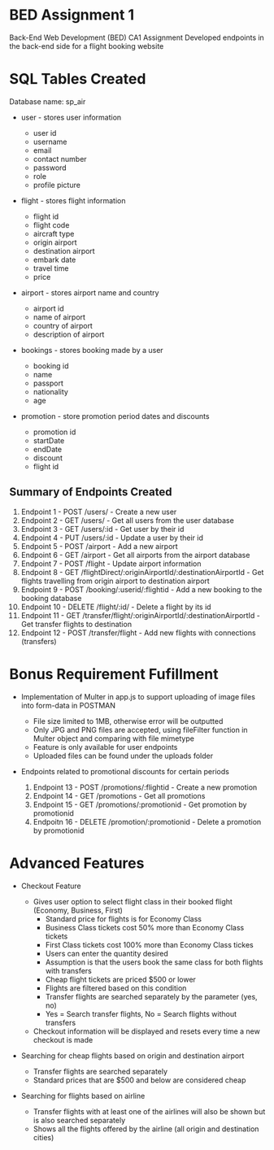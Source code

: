 # BED Assignment 1
Back-End Web Development (BED) CA1 Assignment
Developed endpoints in the back-end side for a flight booking website

# SQL Tables Created
Database name: sp_air
- user - stores user information
    - user id
    - username
    - email
    - contact number
    - password
    - role
    - profile picture

- flight - stores flight information
    - flight id 
    - flight code
    - aircraft type
    - origin airport
    - destination airport
    - embark date
    - travel time
    - price
 
- airport - stores airport name and country
    - airport id
    - name of airport
    - country of airport
    - description of airport

- bookings - stores booking made by a user
    - booking id
    - name
    - passport
    - nationality
    - age

- promotion - store promotion period dates and discounts
    - promotion id
    - startDate
    - endDate
    - discount
    - flight id

## Summary of Endpoints Created
1. Endpoint 1 - POST /users/ - Create a new user
2. Endpoint 2 - GET /users/ - Get all users from the user database
3. Endpoint 3 - GET /users/:id - Get user by their id
4. Endpoint 4 - PUT /users/:id - Update a user by their id
5. Endpoint 5 - POST /airport - Add a new airport
6. Endpoint 6 - GET /airport - Get all airports from the airport database
7. Endpoint 7 - POST /flight - Update airport information
8. Endpoint 8 - GET /flightDirect/:originAirportId/:destinationAirportId - Get flights travelling from origin airport to destination airport
9. Endpoint 9 - POST /booking/:userid/:flightid - Add a new booking to the booking database
10. Endpoint 10 - DELETE /flight/:id/ - Delete a flight by its id
11. Endpoint 11 - GET /transfer/flight/:originAirportId/:destinationAirportId - Get transfer flights to destination
12. Endpoint 12 - POST /transfer/flight - Add new flights with connections (transfers)

# Bonus Requirement Fufillment
- Implementation of Multer in app.js to support uploading of image files into form-data in POSTMAN
    - File size limited to 1MB, otherwise error will be outputted
    - Only JPG and PNG files are accepted, using fileFilter function in Multer object and comparing with file mimetype
    -  Feature is only available for user endpoints
    - Uploaded files can be found under the uploads folder

- Endpoints related to promotional discounts for certain periods
    1. Endpoint 13 - POST /promotions/:flightid - Create a new promotion
    2. Endpoint 14 - GET /promotions - Get all promotions
    3. Endpoint 15 - GET /promotions/:promotionid - Get promotion by promotionid
    4. Endpoitn 16 - DELETE /promotion/:promotionid - Delete a promotion by promotionid

# Advanced Features
- Checkout Feature
    - Gives user option to select flight class in their booked flight (Economy, Business, First)
        - Standard price for flights is for Economy Class
        - Business Class tickets cost 50% more than Economy Class tickets
        - First Class tickets cost 100% more than Economy Class tickes
        - Users can enter the quantity desired
        - Assumption is that the users book the same class for both flights with transfers
        - Cheap flight tickets are priced $500 or lower
        - Flights are filtered based on this condition
        - Transfer flights are searched separately by the parameter (yes, no)
        - Yes = Search transfer flights, No = Search flights without transfers
    - Checkout information will be displayed and resets every time a new checkout is made

- Searching for cheap flights based on origin and destination airport
    - Transfer flights are searched separately
    - Standard prices that are $500 and below are considered cheap

- Searching for flights based on airline
    - Transfer flights with at least one of the airlines will also be shown but is also searched separately
    - Shows all the flights offered by the airline (all origin and destination cities)
